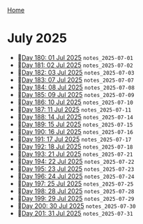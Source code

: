 [Home](../../main.md)

# July 2025

- 📝[Day 180: 01 Jul 2025](./07/notes_2025-07-01.md) `notes_2025-07-01`
- 📝[Day 181: 02 Jul 2025](./07/notes_2025-07-02.md) `notes_2025-07-02`
- 📝[Day 182: 03 Jul 2025](./07/notes_2025-07-03.md) `notes_2025-07-03`
- 📝[Day 183: 07 Jul 2025](./07/notes_2025-07-07.md) `notes_2025-07-07`
- 📝[Day 184: 08 Jul 2025](./07/notes_2025-07-08.md) `notes_2025-07-08`
- 📝[Day 185: 09 Jul 2025](./07/notes_2025-07-09.md) `notes_2025-07-09`
- 📝[Day 186: 10 Jul 2025](./07/notes_2025-07-10.md) `notes_2025-07-10`
- 📝[Day 187: 11 Jul 2025](./07/notes_2025-07-11.md) `notes_2025-07-11`
- 📝[Day 188: 14 Jul 2025](./07/notes_2025-07-14.md) `notes_2025-07-14`
- 📝[Day 189: 15 Jul 2025](./07/notes_2025-07-15.md) `notes_2025-07-15`
- 📝[Day 190: 16 Jul 2025](./07/notes_2025-07-16.md) `notes_2025-07-16`
- 📝[Day 191: 17 Jul 2025](./07/notes_2025-07-17.md) `notes_2025-07-17`
- 📝[Day 192: 18 Jul 2025](./07/notes_2025-07-18.md) `notes_2025-07-18`
- 📝[Day 193: 21 Jul 2025](./07/notes_2025-07-21.md) `notes_2025-07-21`
- 📝[Day 194: 22 Jul 2025](./07/notes_2025-07-22.md) `notes_2025-07-22`
- 📝[Day 195: 23 Jul 2025](./07/notes_2025-07-23.md) `notes_2025-07-23`
- 📝[Day 196: 24 Jul 2025](./07/notes_2025-07-24.md) `notes_2025-07-24`
- 📝[Day 197: 25 Jul 2025](./07/notes_2025-07-25.md) `notes_2025-07-25`
- 📝[Day 198: 28 Jul 2025](./07/notes_2025-07-28.md) `notes_2025-07-28`
- 📝[Day 199: 29 Jul 2025](./07/notes_2025-07-29.md) `notes_2025-07-29`
- 📝[Day 200: 30 Jul 2025](./07/notes_2025-07-30.md) `notes_2025-07-30`
- 📝[Day 201: 31 Jul 2025](./07/notes_2025-07-31.md) `notes_2025-07-31`
